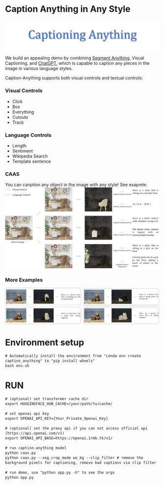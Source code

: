 # Caption Anything in Any Style
![](./Image/title.png)

We build an appealing demo by combining [Segment Anything](https://github.com/facebookresearch/segment-anything), Visual Captioning, and [ChatGPT](), which is capable to caption any pieces in the image in various language styles.

Caption-Anything supports both visual controls and textual controls: 
### Visual Controls
* Click
* Box
* Everything
* Cutouts
* Track

### Language Controls
* Length
* Sentiment
* Wikipedia Search
* Template sentence

### CAAS
You can canption any object in the image with any style! See exapmle:
![](./Image/demo1.png)

### More Examples
![](./Image/demo2.png)

# Environment setup
```
# Automatically install the environment from "conda env create caption_anything" to "pip install wheels" 
bash env.sh
```


# RUN
```
# (optional) set transformer cache dir
export HUGGINGFACE_HUB_CACHE=/your/path/to/cache/

# set openai api key
export OPENAI_API_KEY={Your_Private_Openai_Key}

# (optional) set the proxy api if you can not access official api (https://api.openai.com/v1)
export OPENAI_API_BASE=https://openai.1rmb.tk/v1/

# run caption-anything model
python caas.py 
python caas.py --seg_crop_mode wo_bg --clip_filter # remove the background pixels for captioning, remove bad captions via clip filter

# run demo, use "python app.py -h" to see the args
python app.py
```
